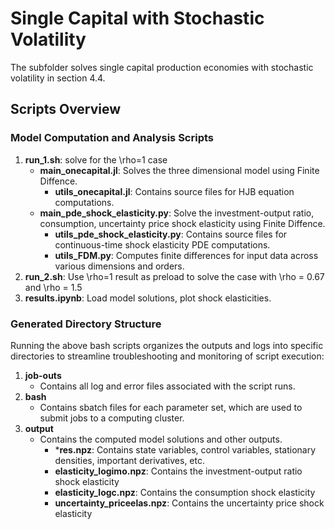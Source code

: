 # Single Capital with Stochastic Volatility

The subfolder solves single capital production economies with stochastic volatility in section 4.4.

## Scripts Overview

### Model Computation and Analysis Scripts

1. **run_1.sh**: solve for the \rho=1 case
    - **main_onecapital.jl**: Solves the three dimensional model using Finite Diffence.
        - **utils_onecapital.jl**: Contains source files for HJB equation computations.
    - **main_pde_shock_elasticity.py**: Solve the investment-output ratio, consumption, uncertainty price shock elasticity using Finite Diffence.
        - **utils_pde_shock_elasticity.py**: Contains source files for continuous-time shock elasticity PDE computations.
        - **utils_FDM.py**: Computes finite differences for input data across various dimensions and orders.
2. **run_2.sh**: Use \rho=1 result as preload to solve the case with \rho = 0.67 and \rho = 1.5
3. **results.ipynb**: Load model solutions, plot shock elasticities.

### Generated Directory Structure

Running the above bash scripts organizes the outputs and logs into specific directories to streamline troubleshooting and monitoring of script execution:

1. **job-outs**
   - Contains all log and error files associated with the script runs.
2. **bash**
   - Contains sbatch files for each parameter set, which are used to submit jobs to a computing cluster.
3. **output**
   - Contains the computed model solutions and other outputs.
        - ***res.npz**: Contains state variables, control variables, stationary densities, important derivatives, etc.
        - **elasticity_logimo.npz**: Contains the investment-output ratio shock elasticity
        - **elasticity_logc.npz**: Contains the consumption shock elasticity
        - **uncertainty_priceelas.npz**: Contains the uncertainty price shock elasticity